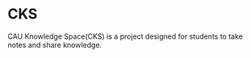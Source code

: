 # CKS
CAU Knowledge Space(CKS) is a project designed for students to take notes and share knowledge.
